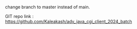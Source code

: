 change branch to master instead of main.

GIT repo link : https://github.com/Kaleakash/adv_java_cgi_client_2024_batch
